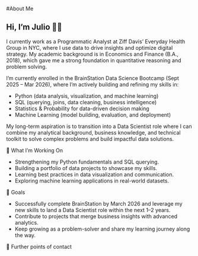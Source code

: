 #About Me
## Hi, I’m Julio 👨‍💻

<!--
**jramire30/jramire30** is a ✨ _special_ ✨ repository because its `README.md` (this file) appears on your GitHub profile.

Here are some ideas to get you started:

- 🔭 I’m currently working on ...
- 🌱 I’m currently learning ...
- 👯 I’m looking to collaborate on ...
- 🤔 I’m looking for help with ...
- 💬 Ask me about ...
- 📫 How to reach me: ...
- 😄 Pronouns: ...
- ⚡ Fun fact: ...
-->
I currently work as a Programmatic Analyst at Ziff Davis’ Everyday Health Group in NYC, where I use data to drive insights and optimize digital strategy. My academic background is in Economics and Finance (B.A., 2018), which gave me a strong foundation in quantitative reasoning and problem solving.

I’m currently enrolled in the BrainStation Data Science Bootcamp (Sept 2025 – Mar 2026), where I’m actively building and refining my skills in:

 - Python (data analysis, visualization, and machine learning)
 - SQL (querying, joins, data cleaning, business intelligence)
 - Statistics & Probability for data-driven decision making
 - Machine Learning (model building, evaluation, and deployment)

My long-term aspiration is to transition into a Data Scientist role where I can combine my analytical background, business knowledge, and technical toolkit to solve complex problems and build impactful data solutions.

🌱 What I’m Working On

 - Strengthening my Python fundamentals and SQL querying.
 - Building a portfolio of data projects to showcase my skills.
 - Learning best practices in data visualization and communication.
 - Exploring machine learning applications in real-world datasets.

🎯 Goals

 - Successfully complete BrainStation by March 2026 and leverage my new skills to land a Data Scientist role within the next 1–2 years.
 - Contribute to projects that merge business insights with advanced analytics.
 - Keep growing as a problem-solver and share my learning journey along the way.

📧 Further points of contact


